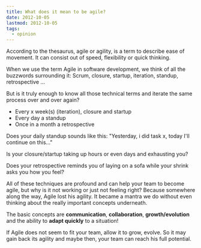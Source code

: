 ```yaml
---
title: What does it mean to be agile?
date: 2012-10-05
lastmod: 2012-10-05
tags:
  - opinion
---
```


According to the thesaurus, agile or agility, is a term to describe ease of movement. It can consist out of speed, flexibility or quick thinking.

When we use the term Agile in software development, we think of all the buzzwords surrounding it: Scrum, closure, startup, iteration, standup, retrospective ...

But is it truly enough to know all those technical terms and iterate the same process over and over again?

- Every x week(s) (iteration), closure and startup
- Every day a standup
- Once in a month a retrospective

Does your daily standup sounds like this: "Yesterday, i did task x, today I'll continue on this..."

Is your closure/startup taking up hours or even days and exhausting you?

Does your retrospective reminds you of laying on a sofa while your shrink asks you how you feel?

All of these techniques are profound and can help your team to become agile, but why is it not working or just not feeling right?
Because somewhere along the way, Agile lost his agility. It became a mantra we do without even thinking about the really important concepts underneath.

The basic concepts are **communication**, **collaboration**, **growth/evolution** and the ability to **adapt quickly** to a situation!

If Agile does not seem to fit your team, allow it to grow, evolve. So it may gain back its agility and maybe then, your team can reach his full potential.
